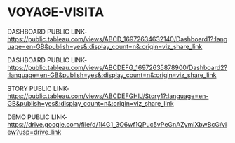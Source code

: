 # VOYAGE-VISITA

DASHBOARD PUBLIC LINK-https://public.tableau.com/views/ABCD_16972634632140/Dashboard1?:language=en-GB&publish=yes&:display_count=n&:origin=viz_share_link

DASHBOARD PUBLIC LINK-https://public.tableau.com/views/ABCDEFG_16972635878900/Dashboard2?:language=en-GB&publish=yes&:display_count=n&:origin=viz_share_link

STORY PUBLIC LINK-https://public.tableau.com/views/ABCDEFGHIJ/Story1?:language=en-GB&publish=yes&:display_count=n&:origin=viz_share_link

DEMO PUBLIC LINK-https://drive.google.com/file/d/1l4G1_3O6wf1QPuc5vPeGnAZymlXbwBcG/view?usp=drive_link
